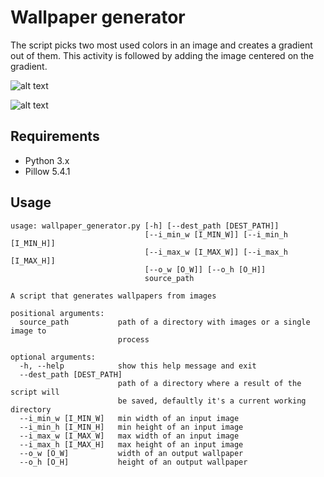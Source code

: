 # Wallpaper generator

The script picks two most used colors in an image and creates a gradient out of them. This activity is followed by adding the image centered on the gradient.

![alt text](https://github.com/proman3419/Scripts-and-tools/blob/master/wallpaper_generator/screenshot_1.png)

![alt text](https://github.com/proman3419/Scripts-and-tools/blob/master/wallpaper_generator/screenshot_2.png)

## Requirements
* Python 3.x
* Pillow 5.4.1

## Usage
```
usage: wallpaper_generator.py [-h] [--dest_path [DEST_PATH]]
                              [--i_min_w [I_MIN_W]] [--i_min_h [I_MIN_H]]
                              [--i_max_w [I_MAX_W]] [--i_max_h [I_MAX_H]]
                              [--o_w [O_W]] [--o_h [O_H]]
                              source_path

A script that generates wallpapers from images

positional arguments:
  source_path           path of a directory with images or a single image to
                        process

optional arguments:
  -h, --help            show this help message and exit
  --dest_path [DEST_PATH]
                        path of a directory where a result of the script will
                        be saved, defaultly it's a current working directory
  --i_min_w [I_MIN_W]   min width of an input image
  --i_min_h [I_MIN_H]   min height of an input image
  --i_max_w [I_MAX_W]   max width of an input image
  --i_max_h [I_MAX_H]   max height of an input image
  --o_w [O_W]           width of an output wallpaper
  --o_h [O_H]           height of an output wallpaper
```
